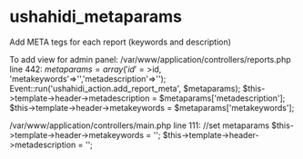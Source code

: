 ushahidi_metaparams
===================

Add META tegs for each report (keywords and description)


To add view for admin panel:
 /var/www/application/controllers/reports.php
 line 442:
             $metaparams = array('id'=>$id, 'metakeywords'=>'','metadescription'=>'');
            Event::run('ushahidi_action.add_report_meta', $metaparams);
            $this->template->header->metadescription = $metaparams['metadescription'];
            $this->template->header->metakeywords = $metaparams['metakeywords'];


/var/www/application/controllers/main.php
line 111:
        //set metaparams
        $this->template->header->metakeywords = '';
        $this->template->header->metadescription = '';


